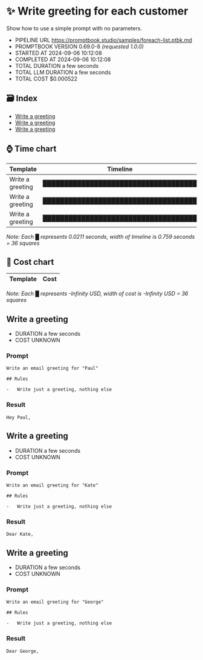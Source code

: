 # ✨ Write greeting for each customer

Show how to use a simple prompt with no parameters.

-   PIPELINE URL https://promptbook.studio/samples/foreach-list.ptbk.md
-   PROMPTBOOK VERSION 0.69.0-8 _(requested 1.0.0)_
-   STARTED AT 2024-09-06 10:12:08
-   COMPLETED AT 2024-09-06 10:12:08
-   TOTAL DURATION a few seconds
-   TOTAL LLM DURATION a few seconds
-   TOTAL COST $0.000522

## 🗃 Index

-   [Write a greeting](#write-a-greeting)
-   [Write a greeting](#write-a-greeting)
-   [Write a greeting](#write-a-greeting)

## ⌚ Time chart

| Template         | Timeline                             |
| ---------------- | ------------------------------------ |
| Write a greeting | ████████████████████████████████████ |
| Write a greeting | ████████████████████████████████████ |
| Write a greeting | ████████████████████████████████████ |

_Note: Each █ represents 0.0211 seconds, width of timeline is 0.759 seconds = 36 squares_

## 💸 Cost chart

| Template | Cost |
| -------- | ---- |

_Note: Each █ represents -Infinity USD, width of cost is -Infinity USD = 36 squares_

## Write a greeting

-   DURATION a few seconds
-   COST UNKNOWN

### Prompt

```
Write an email greeting for "Paul"

## Rules

-   Write just a greeting, nothing else
```

### Result

```
Hey Paul,
```

## Write a greeting

-   DURATION a few seconds
-   COST UNKNOWN

### Prompt

```
Write an email greeting for "Kate"

## Rules

-   Write just a greeting, nothing else
```

### Result

```
Dear Kate,
```

## Write a greeting

-   DURATION a few seconds
-   COST UNKNOWN

### Prompt

```
Write an email greeting for "George"

## Rules

-   Write just a greeting, nothing else
```

### Result

```
Dear George,
```
